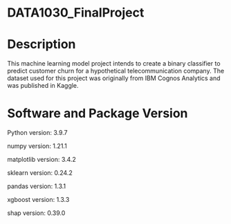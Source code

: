 # DATA1030_FinalProject

# Description
This machine learning model project intends to create a binary classifier to predict customer churn for a hypothetical telecommunication company. The dataset used for this project was originally from IBM Cognos Analytics and was published in Kaggle. 

# Software and Package Version
Python version: 3.9.7 

numpy version: 1.21.1

matplotlib version: 3.4.2

sklearn version: 0.24.2

pandas version: 1.3.1

xgboost version: 1.3.3

shap version: 0.39.0
